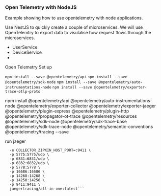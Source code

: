 ### Open Telemetry with NodeJS

Example showing how to use opentelemetry with node applications.

Use NestJS to quickly create a couple of microservices. We will use OpenTelemtry to export data to visulalise 
how request flows through the microservices. 

- UserService
- DeviceService
- 

Open Telemetry Set up

`npm install --save @opentelemetry/api`
`npm install --save @opentelemetry/sdk-node`
`npm install --save @opentelemetry/auto-instrumentations-node`
`npm install --save @opentelemetry/exporter-trace-otlp-proto`


npm install @opentelemetry/api  @opentelemetry/auto-instrumentations-node @opentelemetry/exporter-collector @opentelemetry/exporter-jaeger @opentelemetry/plugin-express @opentelemetry/plugin-http @opentelemetry/propagator-ot-trace @opentelemetry/resources @opentelemetry/sdk-node @opentelemetry/sdk-trace-base @opentelemetry/sdk-trace-node @opentelemetry/semantic-conventions @opentelemetry/tracing --save

run jaeger

```docker run -d --name jaeger \
  -e COLLECTOR_ZIPKIN_HOST_PORT=:9411 \
  -p 5775:5775/udp \
  -p 6831:6831/udp \
  -p 6832:6832/udp \
  -p 5778:5778 \
  -p 16686:16686 \
  -p 14268:14268 \
  -p 14250:14250 \
  -p 9411:9411 \
  jaegertracing/all-in-one:latest```